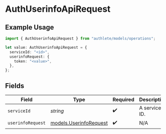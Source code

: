 # AuthUserinfoApiRequest

## Example Usage

```typescript
import { AuthUserinfoApiRequest } from "authlete/models/operations";

let value: AuthUserinfoApiRequest = {
  serviceId: "<id>",
  userinfoRequest: {
    token: "<value>",
  },
};
```

## Fields

| Field                                                     | Type                                                      | Required                                                  | Description                                               |
| --------------------------------------------------------- | --------------------------------------------------------- | --------------------------------------------------------- | --------------------------------------------------------- |
| `serviceId`                                               | *string*                                                  | :heavy_check_mark:                                        | A service ID.                                             |
| `userinfoRequest`                                         | [models.UserinfoRequest](../../models/userinforequest.md) | :heavy_check_mark:                                        | N/A                                                       |